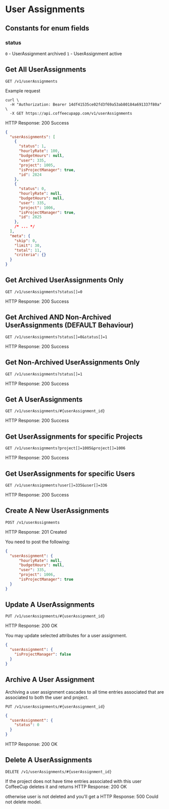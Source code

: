 # User Assignments

## Constants for enum fields

### status

`0` - UserAssignment archived
`1` - UserAssignment active

## Get All UserAssignments

`GET /v1/userAssignments`

Example request

```shell
curl \
  -H "Authorization: Bearer 14df41535ce02fd3f69a53ab80184a691337f80a" \
  -X GET https://api.coffeecupapp.com/v1/userAssignments
```

HTTP Response: 200 Success

```json
{
  "userAssignments": [
    {
      "status": 1,
      "hourlyRate": 100,
      "budgetHours": null,
      "user": 335,
      "project": 1005,
      "isProjectManager": true,
      "id": 2824
    },
    {
      "status": 0,
      "hourlyRate": null,
      "budgetHours": null,
      "user": 335,
      "project": 1006,
      "isProjectManager": true,
      "id": 2825
    },
    /* ... */
  ],
  "meta": {
    "skip": 0,
    "limit": 30,
    "total": 11,
    "criteria": {}
  }
}
```

## Get Archived UserAssignments Only

`GET /v1/userAssignments?status[]=0`

HTTP Response: 200 Success

## Get Archived AND Non-Archived UserAssignments (DEFAULT Behaviour)

`GET /v1/userAssignments?status[]=0&status[]=1`

HTTP Response: 200 Success

## Get Non-Archived UserAssignments Only

`GET /v1/userAssignments?status[]=1`

HTTP Response: 200 Success

## Get A UserAssignments

`GET /v1/userAssignments/#{userAssignment_id}`

HTTP Response: 200 Success

## Get UserAssignments for specific Projects

`GET /v1/userAssignments?project[]=1005&project[]=1006`

HTTP Response: 200 Success

## Get UserAssignments for specific Users 

`GET /v1/userAssignments?user[]=335&user[]=336`

HTTP Response: 200 Success


## Create A New UserAssignments

`POST /v1/userAssignments`

HTTP Response: 201 Created

You need to post the following:

```json
{
  "userAssignment": {
      "hourlyRate": null,
      "budgetHours": null,
      "user": 335,
      "project": 1006,
      "isProjectManager": true
  }
}
```

## Update A UserAssignments

`PUT /v1/userAssignments/#{userAssignment_id}`

HTTP Response: 200 OK

You may update selected attributes for a user assignment.

```json
{
  "userAssignment": {
    "isProjectManager": false 
  }
}
```


## Archive A User Assignment 

Archiving a user assignment cascades to all time entries associated that are associated to both the user and project.

`PUT /v1/userAssignments/#{userAssignment_id}`

```json
{
  "userAssignment": {
    "status": 0
  }
}
```
HTTP Response: 200 OK


## Delete A UserAssignments

`DELETE /v1/userAssignments/#{userAssignment_id}`

If the project does not have time entries associated with this user CoffeeCup deletes it and returns
HTTP Response: 200 OK

otherwise user is not deleted and you'll get a HTTP Response: 500 Could not delete model.
